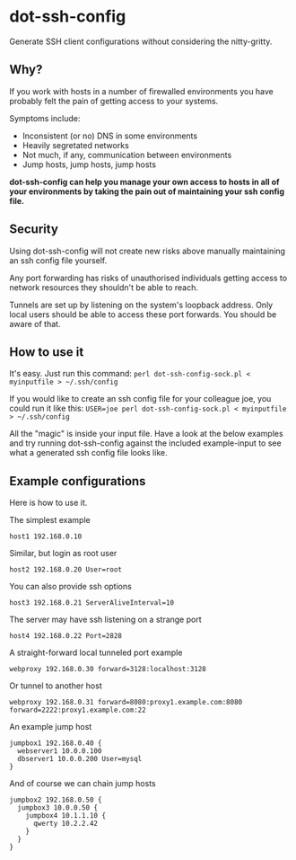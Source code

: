 dot-ssh-config
==============

Generate SSH client configurations without considering the nitty-gritty.

Why?
----

If you work with hosts in a number of firewalled environments you have
probably felt the pain of getting access to your systems.

Symptoms include:
* Inconsistent (or no) DNS in some environments
* Heavily segretated networks
* Not much, if any, communication between environments
* Jump hosts, jump hosts, jump hosts

**dot-ssh-config can help you manage your own access to hosts in all of
your environments by taking the pain out of maintaining your ssh config
file.**

Security
--------

Using dot-ssh-config will not create new risks above manually maintaining an
ssh config file yourself.

Any port forwarding has risks of unauthorised individuals getting access
to network resources they shouldn't be able to reach.

Tunnels are set up by listening on the system's loopback address. Only
local users should be able to access these port forwards.
You should be aware of that.

How to use it
-------------

It's easy. Just run this command: `perl dot-ssh-config-sock.pl < myinputfile > ~/.ssh/config`

If you would like to create an ssh config file for your colleague joe,
you could run it like this: `USER=joe perl dot-ssh-config-sock.pl < myinputfile > ~/.ssh/config`

All the "magic" is inside your input file. Have a look at the below
examples and try running dot-ssh-config against the included example-input
to see what a generated ssh config file looks like.

Example configurations
----------------------

Here is how to use it.

The simplest example

    host1 192.168.0.10

Similar, but login as root user

    host2 192.168.0.20 User=root
    
You can also provide ssh options

    host3 192.168.0.21 ServerAliveInterval=10
    
The server may have ssh listening on a strange port

    host4 192.168.0.22 Port=2828
    
A straight-forward local tunneled port example

    webproxy 192.168.0.30 forward=3128:localhost:3128
    
Or tunnel to another host

    webproxy 192.168.0.31 forward=8080:proxy1.example.com:8080 forward=2222:proxy1.example.com:22
    
An example jump host

    jumpbox1 192.168.0.40 {
      webserver1 10.0.0.100
      dbserver1 10.0.0.200 User=mysql
    }
    
And of course we can chain jump hosts

    jumpbox2 192.168.0.50 {
      jumpbox3 10.0.0.50 {
        jumpbox4 10.1.1.10 {
          qwerty 10.2.2.42
        }
      }
    }
